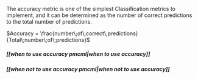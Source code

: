 The accuracy metric is one of the simplest Classification metrics to implement, and it can be determined as the number of correct predictions to the total number of predictions.

$Accuracy = \frac{number\;of\;correct\;predictions}{Total\;number\;of\;predictions}$

##### [[when to use accuracy pmcml|when to use accuracy]]
##### [[when not to use accuracy pmcml|when not to use accuracy]]
